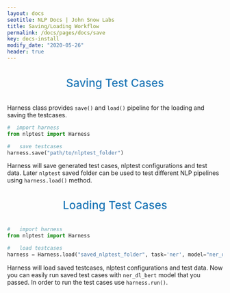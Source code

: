 ```yaml
---
layout: docs
seotitle: NLP Docs | John Snow Labs
title: Saving/Loading Workflow
permalink: /docs/pages/docs/save
key: docs-install
modify_date: "2020-05-26"
header: true
---
```


<div class="main-docs" markdown="1"><div class="h3-box" markdown="1">

<div class="heading" id="saving">Saving Test Cases</div>

Harness class provides `save()` and `load()` pipeline for the loading and saving the testcases. 
      
```python
#  import harness
from nlptest import Harness

#   save testcases   
harness.save("path/to/nlptest_folder")
```

Harness will save generated test cases, nlptest configurations and test data. Later `nlptest` saved folder can be used to test
 different NLP pipelines using `harness.load()` method.

 <div class="heading" id="loading">Loading Test Cases</div>
 
```python
#   import harness
from nlptest import Harness

#   load testcases
harness = Harness.load("saved_nlptest_folder", task='ner', model="ner_dl_bert", hub="johnsnowlabs")
```

Harness will load saved testcases, nlptest configurations and test data. Now you can easily run saved test cases with
`ner_dl_bert` model that you passed. In order to run the test cases use `harness.run()`.

<style>
  .heading {
    text-align: center;
    font-size: 26px;
    font-weight: 500;
    padding-top: 20px;
    padding-bottom: 20px;
  }

  #saving {
    color: #1E77B7;
  }
  
  #loading {
    color: #1E77B7;
  }
  

</style>

</div></div>